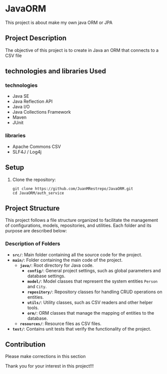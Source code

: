 # JavaORM

This project is about make my own java ORM or JPA

## Project Description

The objective of this project is to create in Java an ORM that connects to a CSV file

## technologies and libraries Used

### technologies
- Java SE
- Java Reflection API
- Java I/O 
- Java Collections Framework
- Maven
- JUnit
### libraries
- Apache Commons CSV
- SLF4J / Log4j

## Setup

1. Clone the repository:
   ```
   git clone https://github.com/JuanMRestrepo/JavaORM.git
   cd JavaORM/auth_service

   ```
   
## Project Structure

This project follows a file structure organized to facilitate the management of configurations, models, repositories, and utilities. Each folder and its purpose are described below:

### Description of Folders

- **`src/`**: Main folder containing all the source code for the project.
- **`main/`**: Folder containing the main code of the project.
  - **`java/`**: Root directory for Java code.
    - **`config/`**: General project settings, such as global parameters and database settings.
    - **`model/`**: Model classes that represent the system entities `Person` and `City`.
    - **`repository/`**: Repository classes for handling CRUD operations on entities.
    - **`utils/`**: Utility classes, such as CSV readers and other helper tools.
    - **`orm/`**: ORM classes that manage the mapping of entities to the database.
  - **`resources/`**: Resource files as CSV files.
- **`test/`**: Contains unit tests that verify the functionality of the project.

## Contribution

Please make corrections in this section

Thank you for your interest in this project!!!
